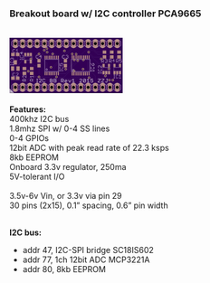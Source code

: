 <h3>Breakout board w/  I2C controller PCA9665</h3><br><img width="200" src="top-r1.png"><br><br><b>Features:</b><br>
400khz I2C bus<br>
1.8mhz SPI w/ 0-4 SS lines<br>
0-4 GPIOs<br>
12bit ADC with peak read rate of 22.3 ksps<br>
8kb EEPROM<br>
Onboard 3.3v regulator, 250ma<br>
5V-tolerant I/O<br>
<br>
3.5v-6v Vin, or 3.3v via pin 29<br>
30 pins (2x15),  0.1” spacing,  0.6” pin width<br><br>

<b>I2C bus:</b>
<ul>
<li>addr 47, I2C-SPI bridge SC18IS602</li>
<li>addr 77, 1ch 12bit ADC MCP3221A</li>
<li>addr 80, 8kb EEPROM</li>
</ul>
